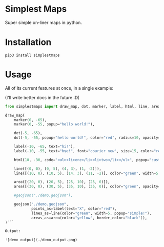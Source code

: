 # Simplest Maps

Super simple on-liner maps in python. 

# Installation

`pip3 install simplestmaps`

# Usage

All of its current features at once, in a single example:

(I'll write better docs in the future :D)

```python
from simplestmaps import draw_map, dot, marker, label, html, line, area, geojson

draw_map(
    marker(0, -65),
    marker(0, -55, popup="hello world!"),

    dot(-5, -65),
    dot(-5, -55, popup="hello world!", color="red", radius=10, opacity=0.5, border_color="green", border_width=2),

    label(-10, -65, text="hi!"),
    label(-10, -55, text="bye!", font="courier new", size=15, color="red", opacity=0.75),

    html(10, -30, code="<ul><li>one</li><li>two</li></ul>", popup="custom html markers!"),

    line([(0, 0), (0, 5), (4, 3), (1, -2)]),
    line([(10, 0), (10, 5), (14, 3), (11, -2)], color="green", width=5, opacity=0.5, popup="hi!"),

    area([(20, 0), (20, 5), (25, 10), (25, 0)]),
    area([(30, 0), (30, 5), (35, 10), (35, 0)], color="green", opacity=0.2, border_color="red", border_width=2, popup="hi!"),

    #geojson("./demo.geojson"),

    geojson("./demo.geojson", 
            points_as=label(text="X", color="red"), 
            lines_as=line(color="green", width=5, popup="simple!"), 
            areas_as=area(color="yellow", border_color="black")), 
)```

Output:

![demo output](./demo_output.png)
